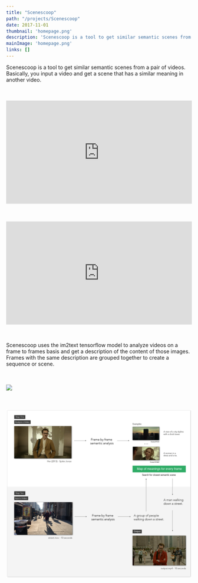 ```yaml
---
title: "Scenescoop"
path: "/projects/Scenescoop"
date: 2017-11-01
thumbnail: 'homepage.png'
description: 'Scenescoop is a tool to get similar semantic scenes from a pair of videos. Basically, you input a video and get a scene that has a similar meaning in another video.'
mainImage: 'homepage.png'
links: []
---
```


Scenescoop is a tool to get similar semantic scenes from a pair of videos. Basically, you input a video and get a scene that has a similar meaning in another video.

<div style="position:relative;height:0;padding-bottom:55.51%;margin: 3rem 0px 3rem 0px;"><iframe src="https://www.youtube.com/embed/ZF5W_tcnF4s" style="position:absolute;width:100%;height:100%;left:0" width="791" height="460" frameborder="0" allow="autoplay; encrypted-media" allowfullscreen></iframe></div>

<div style="position:relative;height:0;padding-bottom:55.51%;margin: 3rem 0px 3rem 0px;"><iframe src="https://www.youtube.com/embed/aaYVMsMMEjc" style="position:absolute;width:100%;height:100%;left:0" width="791" height="460" frameborder="0" allow="autoplay; encrypted-media" allowfullscreen></iframe></div>

Scenescoop uses the im2text tensorflow model to analyze videos on a frame to frames basis and get a description of the content of those images. Frames with the same description are grouped together to create a sequence or scene.

<div style='margin: 3rem 0px 3rem 0px;'>
  <img src='https://github.com/cvalenzuela/scenescoop/blob/master/static/imgs/demo.gif?raw=true' src='scenescoop demo'>
</div>

<div style='margin: 3rem 0px 3rem 0px;'>
  <img src='02.png' src='Uncanny demo'>
</div>